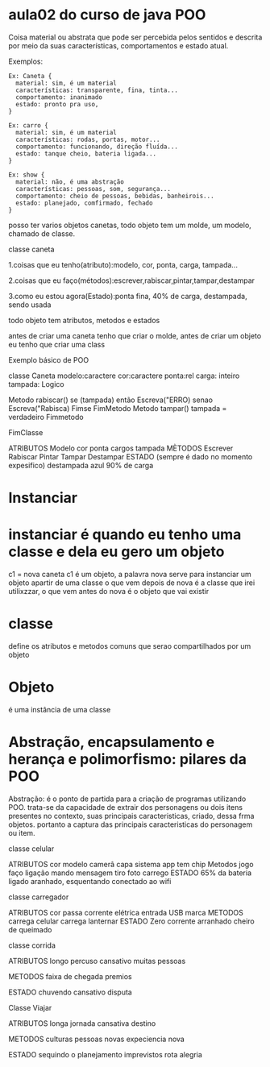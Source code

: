 # aula02 do curso de java POO

Coisa material ou abstrata que pode ser percebida pelos sentidos e descrita por meio da suas características, comportamentos e estado atual.

Exemplos:
```
Ex: Caneta {
  material: sim, é um material
  características: transparente, fina, tinta...
  comportamento: inanimado
  estado: pronto pra uso,
}

Ex: carro {
  material: sim, é um material
  características: rodas, portas, motor...
  comportamento: funcionando, direção fluída...
  estado: tanque cheio, bateria ligada...
}

Ex: show {
  material: não, é uma abstração
  características: pessoas, som, segurança...
  comportamento: cheio de pessoas, bebidas, banheirois...
  estado: planejado, comfirmado, fechado
}
```

posso ter varios objetos canetas, todo objeto tem um molde, um modelo, chamado de classe.

classe caneta

1.coisas que eu tenho(atributo):modelo, cor, ponta, carga, tampada...

2.coisas que eu faço(métodos):escrever,rabiscar,pintar,tampar,destampar

3.como eu estou agora(Estado):ponta fina, 40% de carga, destampada, sendo usada

todo objeto tem atributos, metodos e estados 

antes de criar uma caneta tenho que criar o molde,
antes de criar um objeto eu tenho que criar uma class

Exemplo básico de POO

classe Caneta
  modelo:caractere
  cor:caractere
  ponta:rel
  carga: inteiro
  tampada: Logico

  Metodo rabiscar()
  se (tampada) então
    Escreva("ERRO)
  senao
    Escreva("Rabisca)
  Fimse
  FimMetodo
    Metodo tampar()
      tampada = verdadeiro
    Fimmetodo

FimClasse

ATRIBUTOS
Modelo
cor
ponta
cargos
tampada
MÈTODOS
Escrever
Rabiscar
Pintar
Tampar
Destampar
ESTADO (sempre é dado no momento expesifico)
destampada
azul
90% de carga

# Instanciar
# instanciar é quando eu tenho uma classe e dela eu gero um objeto
c1 = nova caneta
c1 é um objeto, a palavra nova serve para instanciar um objeto apartir de uma classe
o que vem depois de nova é a classe que irei utilixzzar, o que vem antes do nova é o objeto que vai existir

# classe
define os atributos e metodos comuns que serao compartilhados por um objeto
# Objeto
 é uma instância de uma classe
# Abstração, encapsulamento e herança e polimorfismo: pilares da POO


Abstração: é o ponto de partida para a criação de programas utilizando POO. trata-se da capacidade de extrair dos personagens ou dois itens presentes no contexto, suas principais caracteristicas, criado, dessa frma objetos. portanto a captura das principais caracteristicas do personagem ou item.

classe celular

ATRIBUTOS 
cor
modelo
camerâ
capa
sistema
app
tem chip
Metodos
jogo
faço ligação
mando mensagem
tiro foto 
carrego
ESTADO
65% da bateria
ligado
aranhado, esquentando
conectado ao wifi

classe carregador

ATRIBUTOS
cor
passa corrente elétrica
entrada USB
marca
METODOS
carrega celular
carrega lanternar
ESTADO
Zero corrente
arranhado
cheiro de queimado

classe corrida

ATRIBUTOS
longo percuso
cansativo
muitas pessoas

 METODOS
 faixa de chegada 
 premios 

 ESTADO
 chuvendo
 cansativo
disputa

Classe Viajar 

ATRIBUTOS
longa jornada
cansativa
destino

METODOS
culturas
pessoas novas
expeciencia nova

ESTADO
sequindo o planejamento
imprevistos
rota
alegria